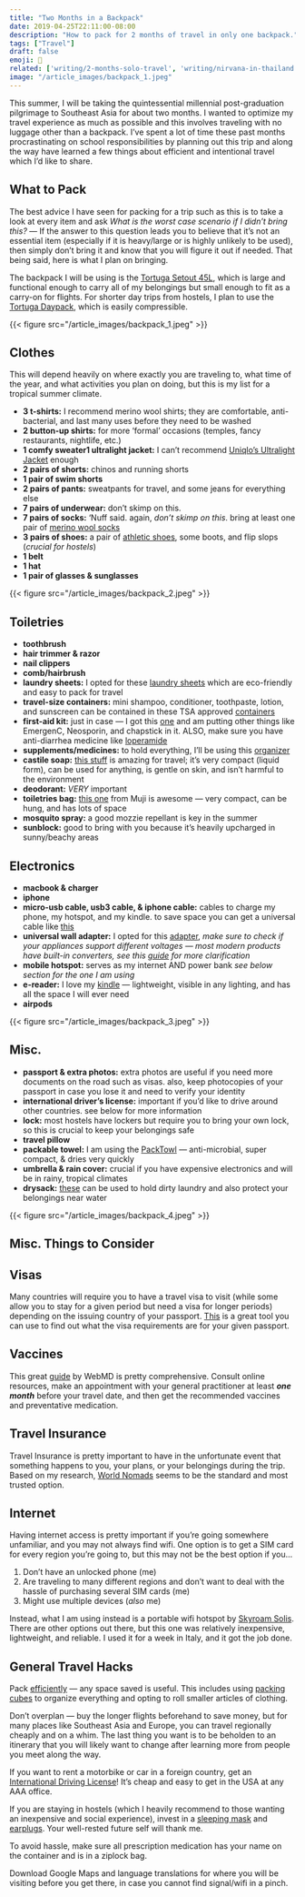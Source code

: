 ```yaml
---
title: "Two Months in a Backpack"
date: 2019-04-25T22:11:00-08:00
description: "How to pack for 2 months of travel in only one backpack."
tags: ["Travel"]
draft: false
emoji: 🎒
related: ['writing/2-months-solo-travel', 'writing/nirvana-in-thailand']
image: "/article_images/backpack_1.jpeg"
---
```


This summer, I will be taking the quintessential millennial post-graduation pilgrimage to Southeast Asia for about two months. I wanted to optimize my travel experience as much as possible and this involves traveling with no luggage other than a backpack. I’ve spent a lot of time these past months procrastinating on school responsibilities by planning out this trip and along the way have learned a few things about efficient and intentional travel which I’d like to share.

## What to Pack

The best advice I have seen for packing for a trip such as this is to take a look at every item and ask *What is the worst case scenario if I didn’t bring this?* — If the answer to this question leads you to believe that it’s not an essential item (especially if it is heavy/large or is highly unlikely to be used), then simply don’t bring it and know that you will figure it out if needed. That being said, here is what I plan on bringing.

The backpack I will be using is the [Tortuga Setout 45L](https://www.tortugabackpacks.com/products/setout-travel-backpack), which is large and functional enough to carry all of my belongings but small enough to fit as a carry-on for flights. For shorter day trips from hostels, I plan to use the [Tortuga Daypack](https://www.tortugabackpacks.com/products/setout-packable-daypack), which is easily compressible.

{{< figure src="/article_images/backpack_1.jpeg" >}}

## Clothes

This will depend heavily on where exactly you are traveling to, what time of the year, and what activities you plan on doing, but this is my list for a tropical summer climate.

* **3 t-shirts:** I recommend merino wool shirts; they are comfortable, anti-bacterial, and last many uses before they need to be washed
* **2 button-up shirts:** for more ‘formal’ occasions (temples, fancy restaurants, nightlife, etc.)
* **1 comfy sweater1 ultralight jacket:** I can’t recommend [Uniqlo’s Ultralight Jacket](https://www.uniqlo.com/us/en/ultra-light-down-jacket-400504.html) enough
* **2 pairs of shorts:** chinos and running shorts
* **1 pair of swim shorts**
* **2 pairs of pants:** sweatpants for travel, and some jeans for everything else
* **7 pairs of underwear:** don’t skimp on this.
* **7 pairs of socks:** ‘Nuff said. again, *don’t skimp on this*. bring at least one pair of [merino wool socks](https://www.amazon.com/AIvada-Merino-Hiking-Thermal-Winter/dp/B07F3FFTMK/)
* **3 pairs of shoes:** a pair of [athletic shoes](https://www.allbirds.com/products/mens-wool-runners), some boots, and flip slops (*crucial for hostels*)
* **1 belt**
* **1 hat**
* **1 pair of glasses & sunglasses**

{{< figure src="/article_images/backpack_2.jpeg" >}}

## Toiletries

* **toothbrush**
* **hair trimmer & razor**
* **nail clippers**
* **comb/hairbrush**
* **laundry sheets:** I opted for these [laundry sheets](https://www.amazon.com/gp/product/B07N32J44Q) which are eco-friendly and easy to pack for travel
* **travel-size containers:** mini shampoo, conditioner, toothpaste, lotion, and sunscreen can be contained in these TSA approved [containers](https://www.amazon.com/Lingito-Travel-Bottles-Cosmetic-Containers/dp/B07L5WK2BX/)
* **first-aid kit:** just in case — I got this [one](https://www.amazon.com/gp/product/B018VD4XIW) and am putting other things like EmergenC, Neosporin, and chapstick in it. ALSO, make sure you have anti-diarrhea medicine like [loperamide](https://www.amazon.com/GeriCare-Anti-Diarrheal-Strength-Caplet-Bottle/dp/B076CRWMBD)
* **supplements/medicines:** to hold everything, I’ll be using this [organizer](https://www.amazon.com/gp/product/B07L8HJD3D/)
* **castile soap:** [this stuff](https://shop.drbronner.com/body-care) is amazing for travel; it’s very compact (liquid form), can be used for anything, is gentle on skin, and isn’t harmful to the environment
* **deodorant:** *VERY* important
* **toiletries bag:** [this one](https://www.amazon.com/MoMa-Polyester-Hanging-Toiletries-Black/dp/B07CKKVNR3) from Muji is awesome — very compact, can be hung, and has lots of space
* **mosquito spray:** a good mozzie repellant is key in the summer
* **sunblock:** good to bring with you because it’s heavily upcharged in sunny/beachy areas

## Electronics

* **macbook & charger**
* **iphone**
* **micro-usb cable, usb3 cable, & iphone cable:** cables to charge my phone, my hotspot, and my kindle. to save space you can get a universal cable like [this](https://www.amazon.com/Multiple-Braided-Universal-ChromeBook-Android-Grey/dp/B076K5WQ4G/)
* **universal wall adapter:** I opted for this [adapter](https://www.amazon.com/Adapter-Worldwide-Universal-Charger-Charging/dp/B01KLMW9GY/), *make sure to check if your appliances support different voltages — most modern products have built-in converters, see this [guide](https://www.travelfashiongirl.com/voltage-converter-vs-travel-adapter-how-do-they-work/) for more clarification*
* **mobile hotspot:** serves as my internet AND power bank *see below section for the one I am using*
* **e-reader:** I love my [kindle](https://www.amazon.com/Kindle-reader-Glare-Free-Touchscreen-International/dp/B0186FET66/) — lightweight, visible in any lighting, and has all the space I will ever need
* **airpods**

{{< figure src="/article_images/backpack_3.jpeg" >}}

## Misc.

* **passport & extra photos:** extra photos are useful if you need more documents on the road such as visas. also, keep photocopies of your passport in case you lose it and need to verify your identity
* **international driver’s license:** important if you’d like to drive around other countries. see below for more information
* **lock:** most hostels have lockers but require you to bring your own lock, so this is crucial to keep your belongings safe
* **travel pillow**
* **packable towel:** I am using the [PackTowl](https://www.packtowl.com/) — anti-microbial, super compact, & dries very quickly
* **umbrella & rain cover:** crucial if you have expensive electronics and will be in rainy, tropical climates
* **drysack:** [these](https://www.amazon.com/Outdoor-Products-Ultimate-Sack-Three-Pack/dp/B001AZNATC/) can be used to hold dirty laundry and also protect your belongings near water

{{< figure src="/article_images/backpack_4.jpeg" >}}

## Misc. Things to Consider

## Visas

Many countries will require you to have a travel visa to visit (while some allow you to stay for a given period but need a visa for longer periods) depending on the issuing country of your passport. [This](https://www.passportindex.org/byRank.php) is a great tool you can use to find out what the visa requirements are for your given passport.

## Vaccines

This great [guide](https://www.webmd.com/vaccines/features/travel-vaccines#1) by WebMD is pretty comprehensive. Consult online resources, make an appointment with your general practitioner at least ***one month*** before your travel date, and then get the recommended vaccines and preventative medication.

## Travel Insurance

Travel Insurance is pretty important to have in the unfortunate event that something happens to you, your plans, or your belongings during the trip. Based on my research, [World Nomads](https://www.worldnomads.com/travel-insurance/get-a-quote?gclid=CjwKCAjwqfDlBRBDEiwAigXUaJ4xiTT0Jp7Sd41bsl-Pmyb83dy6COaICUY4zQhKfG3MSat9YuW5bxoCaEoQAvD_BwE) seems to be the standard and most trusted option.

## Internet

Having internet access is pretty important if you’re going somewhere unfamiliar, and you may not always find wifi. One option is to get a SIM card for every region you’re going to, but this may not be the best option if you…

1. Don’t have an unlocked phone (me)
2. Are traveling to many different regions and don’t want to deal with the hassle of purchasing several SIM cards (me)
3. Might use multiple devices (*also* me)

Instead, what I am using instead is a portable wifi hotspot by [Skyroam Solis](http://www.skyroam.com/). There are other options out there, but this one was relatively inexpensive, lightweight, and reliable. I used it for a week in Italy, and it got the job done.

## General Travel Hacks

Pack [efficiently](https://blog.tortugabackpacks.com/folding-vs-rolling-clothes-packing/) — any space saved is useful. This includes using [packing cubes](https://www.travelandleisure.com/travel-tips/packing-tips/best-packing-cubes-for-travel) to organize everything and opting to roll smaller articles of clothing.

Don’t overplan — buy the longer flights beforehand to save money, but for many places like Southeast Asia and Europe, you can travel regionally cheaply and on a whim. The last thing you want is to be beholden to an itinerary that you will likely want to change after learning more from people you meet along the way.

If you want to rent a motorbike or car in a foreign country, get an [International Driving License](https://www.aaa.com/vacation/idpf.html)! It’s cheap and easy to get in the USA at any AAA office.

If you are staying in hostels (which I heavily recommend to those wanting an inexpensive and social experience), invest in a [sleeping mask](https://www.amazon.com/Alaska-Natural-Sleep-Blindfold-Smooth/dp/B00GSO1D9O/ref=sr_1_3?keywords=sleeping%2Bmask&qid=1555886511&s=gateway&sr=8-3&th=1) and [earplugs](https://www.amazon.com/Macks-Ultra-Soft-Foam-Earplugs/dp/B0051U7W32/ref=sr_1_4?keywords=earplugs&qid=1555886560&s=gateway&sr=8-4). Your well-rested future self will thank me.

To avoid hassle, make sure all prescription medication has your name on the container and is in a ziplock bag.

Download Google Maps and language translations for where you will be visiting before you get there, in case you cannot find signal/wifi in a pinch.
